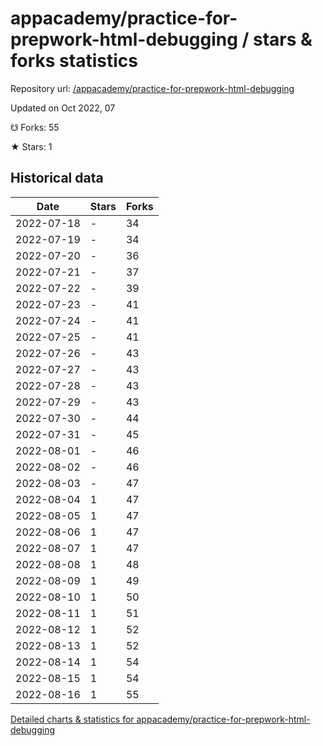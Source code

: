 # appacademy/practice-for-prepwork-html-debugging / stars & forks statistics

Repository url: [/appacademy/practice-for-prepwork-html-debugging](https://github.com/appacademy/practice-for-prepwork-html-debugging)

Updated on Oct 2022, 07

☋ Forks: 55

★ Stars: 1

## Historical data
| Date | Stars | Forks |
|------|-------|-------|
| 2022-07-18 | - | 34 | 
| 2022-07-19 | - | 34 | 
| 2022-07-20 | - | 36 | 
| 2022-07-21 | - | 37 | 
| 2022-07-22 | - | 39 | 
| 2022-07-23 | - | 41 | 
| 2022-07-24 | - | 41 | 
| 2022-07-25 | - | 41 | 
| 2022-07-26 | - | 43 | 
| 2022-07-27 | - | 43 | 
| 2022-07-28 | - | 43 | 
| 2022-07-29 | - | 43 | 
| 2022-07-30 | - | 44 | 
| 2022-07-31 | - | 45 | 
| 2022-08-01 | - | 46 | 
| 2022-08-02 | - | 46 | 
| 2022-08-03 | - | 47 | 
| 2022-08-04 | 1 | 47 | 
| 2022-08-05 | 1 | 47 | 
| 2022-08-06 | 1 | 47 | 
| 2022-08-07 | 1 | 47 | 
| 2022-08-08 | 1 | 48 | 
| 2022-08-09 | 1 | 49 | 
| 2022-08-10 | 1 | 50 | 
| 2022-08-11 | 1 | 51 | 
| 2022-08-12 | 1 | 52 | 
| 2022-08-13 | 1 | 52 | 
| 2022-08-14 | 1 | 54 | 
| 2022-08-15 | 1 | 54 | 
| 2022-08-16 | 1 | 55 | 


[Detailed charts & statistics for appacademy/practice-for-prepwork-html-debugging](https://reviewgithub.com/rep/appacademy/practice-for-prepwork-html-debugging)
